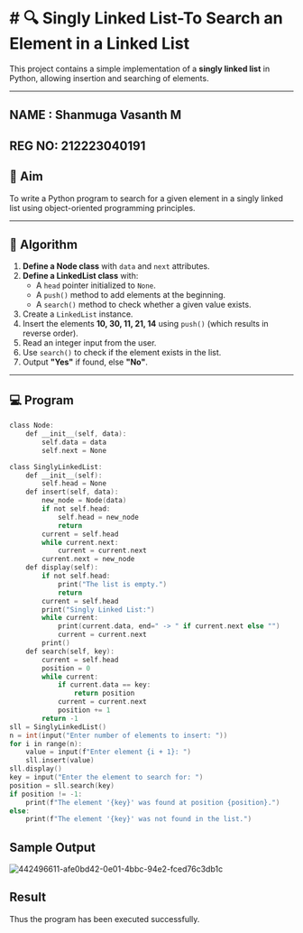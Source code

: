 # # 🔍 Singly Linked List-To Search an Element in a Linked List

This project contains a simple implementation of a **singly linked list** in Python, allowing insertion and searching of elements.

---
## NAME : Shanmuga Vasanth M
## REG NO: 212223040191
## 🎯 Aim

To write a Python program to search for a given element in a singly linked list using object-oriented programming principles.

---

## 🧠 Algorithm

1. **Define a Node class** with `data` and `next` attributes.
2. **Define a LinkedList class** with:
   - A `head` pointer initialized to `None`.
   - A `push()` method to add elements at the beginning.
   - A `search()` method to check whether a given value exists.
3. Create a `LinkedList` instance.
4. Insert the elements **10, 30, 11, 21, 14** using `push()` (which results in reverse order).
5. Read an integer input from the user.
6. Use `search()` to check if the element exists in the list.
7. Output **"Yes"** if found, else **"No"**.

---

## 💻 Program
~~~c
class Node:
    def __init__(self, data):
        self.data = data
        self.next = None

class SinglyLinkedList:
    def __init__(self):
        self.head = None
    def insert(self, data):
        new_node = Node(data)
        if not self.head:
            self.head = new_node
            return
        current = self.head
        while current.next:
            current = current.next
        current.next = new_node
    def display(self):
        if not self.head:
            print("The list is empty.")
            return
        current = self.head
        print("Singly Linked List:")
        while current:
            print(current.data, end=" -> " if current.next else "")
            current = current.next
        print()
    def search(self, key):
        current = self.head
        position = 0
        while current:
            if current.data == key:
                return position
            current = current.next
            position += 1
        return -1
sll = SinglyLinkedList()
n = int(input("Enter number of elements to insert: "))
for i in range(n):
    value = input(f"Enter element {i + 1}: ")
    sll.insert(value)
sll.display()
key = input("Enter the element to search for: ")
position = sll.search(key)
if position != -1:
    print(f"The element '{key}' was found at position {position}.")
else:
    print(f"The element '{key}' was not found in the list.")
~~~
## Sample Output
![442496611-afe0bd42-0e01-4bbc-94e2-fced76c3db1c](https://github.com/user-attachments/assets/74438616-7c1e-49c2-9020-40d5e81f6754)

## Result
Thus the program has been executed successfully.
